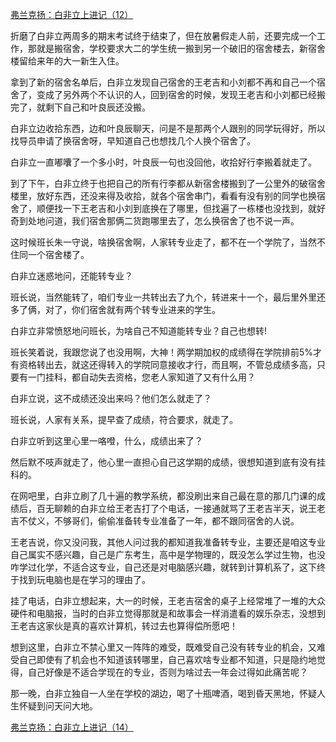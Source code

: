 <p></p><a href="https://zhuanlan.zhihu.com/p/94584267" data-draft-node="block" data-draft-type="link-card" data-image="https://pic2.zhimg.com/v2-d112a59c9557ccc9c98db51178d84709_180x120.jpg" data-image-width="834" data-image-height="297" class="internal">弗兰克扬：白非立上进记（12）</a><p>折磨了白非立两周多的期末考试终于结束了，但在放暑假走人前，还要完成一个工作，那就是搬宿舍，学校要求大二的学生统一搬到另一个破旧的宿舍楼去，新宿舍楼留给来年的大一新生入住。</p><p>拿到了新的宿舍名单后，白非立发现自己宿舍的王老吉和小刘都不再和自己一个宿舍了，变成了另外两个不认识的人，回到宿舍的时候，发现王老吉和小刘都已经搬完了，就剩下自己和叶良辰还没搬。</p><p>白非立边收拾东西，边和叶良辰聊天，问是不是那两个人跟别的同学玩得好，所以找导员申请了换宿舍呀，早知道自己也想找几个人换个宿舍了。</p><p>白非立一直嘟囔了一个多小时，叶良辰一句也没回他，收拾好行李搬着就走了。</p><p>到了下午，白非立终于也把自己的所有行李都从新宿舍楼搬到了一公里外的破宿舍楼里，放好东西，还没来得及收拾，就各个宿舍串门，看看有没有别的同学也换宿舍了，顺便找一下王老吉和小刘到底换在了哪里，但找遍了一栋楼也没找到，就好奇到处地问道，我们宿舍那俩二货跑哪里去了，怎么换宿舍了也不说一声。</p><p>这时候班长朱一守说，啥换宿舍啊，人家转专业走了，都不在一个学院了，当然不住同一个宿舍楼了。</p><p>白非立迷惑地问，还能转专业？</p><p>班长说，当然能转了，咱们专业一共转出去了九个，转进来十一个，最后里外里还多了俩，对了，你们宿舍就有两个转专业进来的学生。</p><p>白非立非常愤怒地问班长，为啥自己不知道能转专业？自己也想转!</p><p>班长笑着说，我跟您说了也没用啊，大神！两学期加权的成绩得在学院排前5%才有资格转出去，就这还得转入的学院同意接收才行，而且啊，不管总成绩多高，只要有一门挂科，都自动失去资格，您老人家知道了又有什么用？</p><p>白非立说，这不成绩还没出来吗？他们怎么就走了？</p><p>班长说，人家有关系，提早查了成绩，符合要求，就走了。</p><p>白非立听到这里心里一咯噔，什么，成绩出来了？</p><p>然后默不吱声就走了，他心里一直担心自己这学期的成绩，很想知道到底有没有挂科的。</p><p>在网吧里，白非立刷了几十遍的教学系统，都没刷出来自己最在意的那几门课的成绩后，百无聊赖的白非立给王老吉打了个电话，一接通就骂了王老吉半天，说王老吉不仗义，不够哥们，偷偷准备转专业准备了一年，都不跟同宿舍的人说。</p><p>王老吉说，你又没问我，其他人问过我的都知道我准备转专业，主要还是咱这专业自己属实不感兴趣，自己是广东考生，高中是学物理的，既没怎么学过生物，也没咋学过化学，不适合这专业，自己还是对电脑感兴趣，就转到计算机系了，这下终于找到玩电脑也是在学习的理由了。</p><p>挂了电话，白非立想起来，大一的时候，王老吉宿舍的桌子上经常堆了一堆的大众硬件和电脑报，当时的白非立觉得那就是和故事会一样消遣看的娱乐杂志，没想到王老吉这家伙是真的喜欢计算机，转过去也算得偿所愿吧！</p><p>想到这里，白非立不禁心里又一阵阵的难受，既难受自己没有转专业的机会，又难受自己即使有了机会也不知道该转哪里，自己喜欢啥专业都不知道，只是隐约地觉得，自己好像是不适合学现在的专业，否则为啥过去一年会过得如此痛苦呢？</p><p>那一晚，白非立独自一人坐在学校的湖边，喝了十瓶啤酒，喝到昏天黑地，怀疑人生怀疑到问天问大地。</p><a href="https://zhuanlan.zhihu.com/p/95082713" data-draft-node="block" data-draft-type="link-card" data-image="https://pic2.zhimg.com/v2-2841a3a055fef75b96d1cc5495219d0d_180x120.jpg" data-image-width="776" data-image-height="281" class="internal">弗兰克扬：白非立上进记（14）</a><p></p>